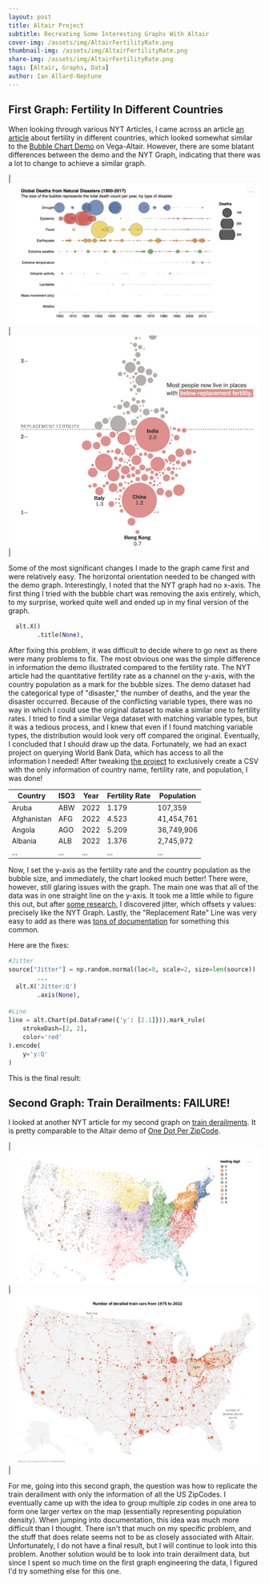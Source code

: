 ```yaml
---
layout: post
title: Altair Project 
subtitle: Recreating Some Interesting Graphs With Altair
cover-img: /assets/img/AltairFertilityRate.png
thumbnail-img: /assets/img/AltairFertilityRate.png
share-img: /assets/img/AltairFertilityRate.png
tags: [Altair, Graphs, Data]
author: Ian Allard-Neptune
---
```



## First Graph: Fertility In Different Countries

When looking through various NYT Articles, I came across an article [an article](https://www.nytimes.com/2023/11/09/learning/whats-going-on-in-this-graph-nov-15-2023.html) about fertility in different countries, which looked somewhat similar to the [Bubble Chart Demo](https://altair-viz.github.io/gallery/natural_disasters.html) on Vega-Altair. However, there are some blatant differences between the demo and the NYT Graph, indicating that there was a lot to change to achieve a similar graph.


| ![NYT_Graph](/assets/img/AltairBubbleChart.png) | ![Altair_BubbleChart](/assets/img/NYTBubbleChart.png) |



Some of the most significant changes I made to the graph came first and were relatively easy. The horizontal orientation needed to be changed with the demo graph. Interestingly, I noted that the NYT graph had no x-axis. The first thing I tried with the bubble chart was removing the axis entirely, which, to my surprise, worked quite well and ended up in my final version of the graph.

```python
  alt.X()
        .title(None),
```

After fixing this problem, it was difficult to decide where to go next as there were many problems to fix. The most obvious one was the simple difference in information the demo illustrated compared to the fertility rate. The NYT article had the quantitative fertility rate as a channel on the y-axis, with the country population as a mark for the bubble sizes. The demo dataset had the categorical type of "disaster," the number of deaths, and the year the disaster occurred. Because of the conflicting variable types, there was no way in which I could use the original dataset to make a similar one to fertility rates. I tried to find a similar Vega dataset with matching variable types, but it was a tedious process, and I knew that even if I found matching variable types, the distribution would look very off compared the original. Eventually, I concluded that I should draw up the data. Fortunately, we had an exact project on querying World Bank Data, which has access to all the information I needed! After tweaking [the project](https://ianallardneptune.github.io/2024-11-26-ApiLab/) to exclusively create a CSV with the only information of country name, fertility rate, and population, I was done!

| Country      | ISO3 | Year | Fertility Rate | Population |
|-------------|------|------|----------------|------------|
| Aruba       | ABW  | 2022 | 1.179          | 107,359    |
| Afghanistan | AFG  | 2022 | 4.523          | 41,454,761 |
| Angola      | AGO  | 2022 | 5.209          | 36,749,906 |
| Albania     | ALB  | 2022 | 1.376          | 2,745,972  |
| ...         | ...  | ...  | ...            | ...        |

Now, I set the y-axis as the fertility rate and the country population as the bubble size, and immediately, the chart looked much better! There were, however, still glaring issues with the graph. The main one was that all of the data was in one straight line on the y-axis.
It took me a little while to figure this out, but after [some research](https://altair-viz.github.io/gallery/strip_plot_jitter.html#gallery-strip-plot-jitter), I discovered jitter, which offsets y values: precisely like the NYT Graph. Lastly, the "Replacement Rate" Line was very easy to add as there was [tons of documentation](https://github.com/vega/altair/issues/2059) for something this common.

Here are the fixes:

```python
#Jitter
source["Jitter"] = np.random.normal(loc=0, scale=2, size=len(source))  
        ...
  alt.X('Jitter:Q')  
        .axis(None),  

#Line
line = alt.Chart(pd.DataFrame({'y': [2.1]})).mark_rule(
    strokeDash=[2, 2],  
    color='red'
).encode(
    y='y:Q'
)
```



This is the final result:

<html>
<head>
  <script src="https://cdn.jsdelivr.net/npm/vega@5"></script>
  <script src="https://cdn.jsdelivr.net/npm/vega-lite@5"></script>
  <script src="https://cdn.jsdelivr.net/npm/vega-embed@6"></script>
</head>
<body>
  <div id="vis"></div>

  <script type="text/javascript">
    var spec = "https://raw.githubusercontent.com/IanAllardNeptune/IanAllardNeptune.github.io/master/fertilityratechart.json";
    vegaEmbed("#vis", spec).then(function(result) {
      console.log("Chart loaded!");
    }).catch(console.error);
  </script>
</body>
</html>


## Second Graph: Train Derailments: FAILURE!

I looked at another NYT article for my second graph on [train derailments](https://www.nytimes.com/2023/03/02/learning/whats-going-on-in-this-graph-march-8-2023.html). It is pretty comparable to the Altair demo of [One Dot Per ZipCode](https://altair-viz.github.io/gallery/one_dot_per_zipcode.html).

| ![TrainDerailments](/assets/img/AltairZipCodes.png) | ![Altair_ZipCodes](/assets/img/NYTTrainDerailment.png) |

For me, going into this second graph, the question was how to replicate the train derailment with only the information of all the US ZipCodes. I eventually came up with the idea to group multiple zip codes in one area to form one larger vertex on the map (essentially representing population density). When jumping into documentation, this idea was much more difficult than I thought. There isn't that much on my specific problem, and the stuff that does relate seems not to be as closely associated with Altair. Unfortunately, I do not have a final result, but I will continue to look into this problem. Another solution would be to look into train derailment data, but since I spent so much time on the first graph engineering the data, I figured I'd try something else for this one.





